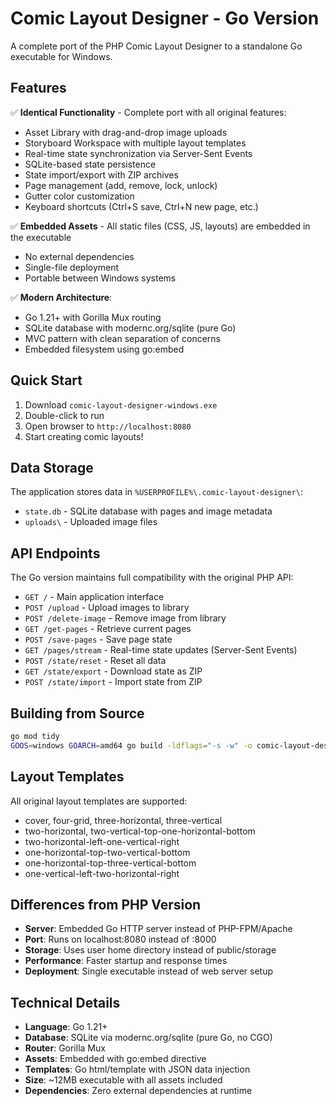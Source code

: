# Comic Layout Designer - Go Version

A complete port of the PHP Comic Layout Designer to a standalone Go executable for Windows.

## Features

✅ **Identical Functionality** - Complete port with all original features:
- Asset Library with drag-and-drop image uploads
- Storyboard Workspace with multiple layout templates  
- Real-time state synchronization via Server-Sent Events
- SQLite-based state persistence
- State import/export with ZIP archives
- Page management (add, remove, lock, unlock)
- Gutter color customization
- Keyboard shortcuts (Ctrl+S save, Ctrl+N new page, etc.)

✅ **Embedded Assets** - All static files (CSS, JS, layouts) are embedded in the executable
- No external dependencies
- Single-file deployment
- Portable between Windows systems

✅ **Modern Architecture**:
- Go 1.21+ with Gorilla Mux routing
- SQLite database with modernc.org/sqlite (pure Go)
- MVC pattern with clean separation of concerns
- Embedded filesystem using go:embed

## Quick Start

1. Download `comic-layout-designer-windows.exe`
2. Double-click to run
3. Open browser to `http://localhost:8080`
4. Start creating comic layouts!

## Data Storage

The application stores data in `%USERPROFILE%\.comic-layout-designer\`:
- `state.db` - SQLite database with pages and image metadata
- `uploads\` - Uploaded image files

## API Endpoints

The Go version maintains full compatibility with the original PHP API:

- `GET /` - Main application interface
- `POST /upload` - Upload images to library
- `POST /delete-image` - Remove image from library  
- `GET /get-pages` - Retrieve current pages
- `POST /save-pages` - Save page state
- `GET /pages/stream` - Real-time state updates (Server-Sent Events)
- `POST /state/reset` - Reset all data
- `GET /state/export` - Download state as ZIP
- `POST /state/import` - Import state from ZIP

## Building from Source

```bash
go mod tidy
GOOS=windows GOARCH=amd64 go build -ldflags="-s -w" -o comic-layout-designer-windows.exe .
```

## Layout Templates

All original layout templates are supported:
- cover, four-grid, three-horizontal, three-vertical
- two-horizontal, two-vertical-top-one-horizontal-bottom  
- two-horizontal-left-one-vertical-right
- one-horizontal-top-two-vertical-bottom
- one-horizontal-top-three-vertical-bottom
- one-vertical-left-two-horizontal-right

## Differences from PHP Version

- **Server**: Embedded Go HTTP server instead of PHP-FPM/Apache
- **Port**: Runs on localhost:8080 instead of :8000  
- **Storage**: Uses user home directory instead of public/storage
- **Performance**: Faster startup and response times
- **Deployment**: Single executable instead of web server setup

## Technical Details

- **Language**: Go 1.21+
- **Database**: SQLite via modernc.org/sqlite (pure Go, no CGO)
- **Router**: Gorilla Mux
- **Assets**: Embedded with go:embed directive
- **Templates**: Go html/template with JSON data injection
- **Size**: ~12MB executable with all assets included
- **Dependencies**: Zero external dependencies at runtime